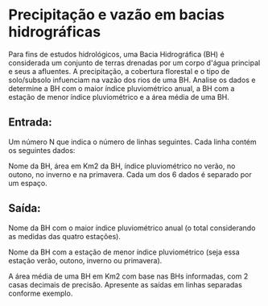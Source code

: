 # Precipitação e vazão em bacias hidrográficas

Para fins de estudos hidrológicos, uma Bacia Hidrográfica (BH) é considerada um conjunto de terras drenadas por um corpo d'água principal e seus a afluentes. A precipitação, a cobertura florestal e o tipo de solo/subsolo infuenciam na vazão dos rios de uma BH. Analise os dados e determine a BH com o maior índice pluviométrico anual, a BH com a estação de menor índice pluviométrico e a área média de uma BH.

## Entrada:

Um número N que indica o número de linhas seguintes. Cada linha contém os seguintes dados:

Nome da BH, área em Km2 da BH, índice pluviométrico no verão, no outono, no inverno e na primavera. Cada um dos 6 dados é separado por um espaço.

## Saída:

Nome da BH com o maior índice pluviométrico anual (o total considerando as medidas das quatro estações).

Nome da BH com a estação de menor índice pluviométrico (seja essa estação verão, outono, inverno ou primavera).

A área média de uma BH em Km2 com base nas BHs informadas, com 2 casas decimais de precisão. Apresente as saídas em linhas separadas conforme exemplo.
